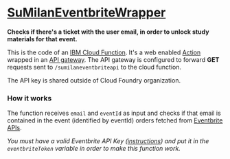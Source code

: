 # [SuMilanEventbriteWrapper](src/index.js)
**Checks if there's a ticket with the user email, in order to unlock study materials for that event.**

This is the code of an [IBM Cloud Function](https://www.ibm.com/cloud). It's a web enabled [Action](https://cloud.ibm.com/docs/openwhisk?topic=openwhisk-actions_over) wrapped in an [API gateway](https://cloud.ibm.com/docs/api-gateway?topic=api-gateway-getting-started).
The API gateway is configured to forward **GET** requests sent to `/sumilaneventbriteapi` to the cloud function.

The API key is shared outside of Cloud Foundry organization.

### How it works
The function receives `email` and `eventId` as input and checks if that email is contained in the event (identified by eventId) orders fetched from [Eventbrite APIs](https://www.eventbrite.com/platform/api#/reference/order/retrieve/list-orders-by-event-id).

_You must have a valid Eventbrite API Key ([instructions](https://www.eventbrite.it/platform/docs/authentication#get-a-private-token)) and put it in the `eventbriteToken` variable in order to make this function work._